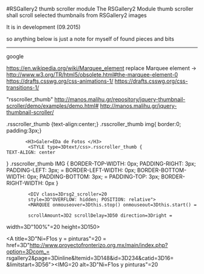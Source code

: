 #RSGallery2 thumb scroller module
The RSGallery2 Module thumb scroller shall scroll selected thumbnails from RSGallery2 images 

It is in development (09.2015)

so anything below is just a note for myself of found pieces and bits

---

google

https://en.wikipedia.org/wiki/Marquee_element
replace Marquee element -> http://www.w3.org/TR/html5/obsolete.html#the-marquee-element-0
https://drafts.csswg.org/css-animations-1/
https://drafts.csswg.org/css-transitions-1/


"rsscroller_thumb"
http://manos.malihu.gr/repository/jquery-thumbnail-scroller/demo/examples/demo.html#
http://manos.malihu.gr/jquery-thumbnail-scroller/

.rsscroller_thumb {text-align:center;} .rsscroller_thumb img{ border:0; padding:3px;}

           <H3>Galer=EDa de Fotos </H3>
            <STYLE type=3Dtext/css>.rsscroller_thumb {
	TEXT-ALIGN: center
}
.rsscroller_thumb IMG {
	BORDER-TOP-WIDTH: 0px; PADDING-RIGHT: 3px; PADDING-LEFT: 3px; =
BORDER-LEFT-WIDTH: 0px; BORDER-BOTTOM-WIDTH: 0px; PADDING-BOTTOM: 3px; =
PADDING-TOP: 3px; BORDER-RIGHT-WIDTH: 0px
}
</STYLE>

            <DIV class=3Drsg2_scroller=20
            style=3D"OVERFLOW: hidden; POSITION: relative">
            <MARQUEE onmouseover=3Dthis.stop() onmouseout=3Dthis.start() =

            scrollAmount=3D2 scrollDelay=3D50 direction=3Dright =
width=3D"100%"=20
            height=3D150>
            <DIV class=3Drsscroller_thumb><A title=3D"Ni=F1os y =
pinturas"=20
            =
href=3D"http://www.proyectofronterizo.org.mx/main/index.php?option=3Dcom_=
rsgallery2&amp;page=3Dinline&amp;Itemid=3D148&amp;id=3D234&amp;catid=3D16=
&amp;limitstart=3D56"><IMG=20
            alt=3D"Ni=F1os y pinturas"=20
 

